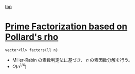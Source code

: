 [top](../README.md)

# [Prime Factorization based on Pollard's rho](./rho.hpp)

`vector<ll> factors(ll n)`
- Miller-Rabin の素数判定法に基づき、 $n$ の素因数分解を行う。
- $O(n^{1/4})$